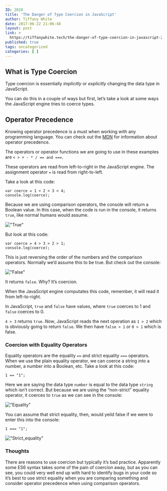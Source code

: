 ```yaml
---
ID: 2028
title: 'The Danger of Type Coercion in JavaScript'
author: Tiffany White
date: 2017-06-22 21:06:48
layout: post
link: >
  https://tiffanywhite.tech/the-danger-of-type-coercion-in-javascript-2/
published: true
tags: uncategorized
categories: [ ]
---
```

<h2 id=&quot;what-is-type-coercion&quot;>What is Type Coercion</h2>

<p>Type coercion is essentially <em>implicitly</em> or <em>explicitly</em> changing the data type in JavaScript.</p>

<p>You can do this in a couple of ways but first, let’s take a look at some ways the JavaScript engine tries to coerce types.</p>

<h2 id=&quot;operator-precedence&quot;>Operator Precedence</h2>

<p>Knowing operator precedence is a must when working with any programming language. You can check out the <a href=&quot;https://developer.mozilla.org/en-US/docs/Web/JavaScript/Reference/Operators/Operator_Precedence&quot;>MDN</a> for information about operator precedence.</p>

<p>The operators or operator functions we are going to use in these examples are <code class=&quot;highlighter-rouge&quot;>&lt; &gt; + - * / == and ===</code>.</p>

<p>These operators are read from left-to-right in the JavaScript engine. The assignment operator <code class=&quot;highlighter-rouge&quot;>=</code> is read from right-to-left.</p>

<p>Take a look at this code:</p>

<div class=&quot;language-javascript highlighter-rouge&quot;><pre class=&quot;highlight&quot;><code><span class=&quot;kd&quot;>var</span> <span class=&quot;nx&quot;>coerce</span> <span class=&quot;o&quot;>=</span> <span class=&quot;mi&quot;>1</span> <span class=&quot;o&quot;>&lt;</span> <span class=&quot;mi&quot;>2</span> <span class=&quot;o&quot;>&lt;</span> <span class=&quot;mi&quot;>3</span> <span class=&quot;o&quot;>&lt;</span> <span class=&quot;mi&quot;>4</span><span class=&quot;p&quot;>;</span>
<span class=&quot;nx&quot;>console</span><span class=&quot;p&quot;>.</span><span class=&quot;nx&quot;>log</span><span class=&quot;p&quot;>(</span><span class=&quot;nx&quot;>coerce</span><span class=&quot;p&quot;>);</span>
</code></pre>
</div>

<p>Because we are using comparison operators, the console will return a Boolean value. In this case, when the code is run in the console, it returns <code class=&quot;highlighter-rouge&quot;>true</code>, like normal humans would assume.</p>

<p><img src=&quot;/images/Screenshot2016-02-26_02-42-17_AM.jpg&quot; alt=&quot;True&quot; class=&quot;center-image&quot; /></p>

<p>But look at this code:</p>

<div class=&quot;language-javascript highlighter-rouge&quot;><pre class=&quot;highlight&quot;><code><span class=&quot;kd&quot;>var</span> <span class=&quot;nx&quot;>coerce</span> <span class=&quot;o&quot;>=</span> <span class=&quot;mi&quot;>4</span> <span class=&quot;o&quot;>&gt;</span> <span class=&quot;mi&quot;>3</span> <span class=&quot;o&quot;>&gt;</span> <span class=&quot;mi&quot;>2</span> <span class=&quot;o&quot;>&gt;</span> <span class=&quot;mi&quot;>1</span><span class=&quot;p&quot;>;</span>
<span class=&quot;nx&quot;>console</span><span class=&quot;p&quot;>.</span><span class=&quot;nx&quot;>log</span><span class=&quot;p&quot;>(</span><span class=&quot;nx&quot;>coerce</span><span class=&quot;p&quot;>);</span>
</code></pre>
</div>
<p>This is just reversing the order of the numbers and the comparison operators. Normally we’d assume this to be true. But check out the console:</p>

<p><img src=&quot;/images/Screenshot2016-02-26_02-45-12_AM.jpg&quot; alt=&quot;False&quot; class=&quot;center-image&quot; /></p>

<p>It returns <code class=&quot;highlighter-rouge&quot;>false</code>. Why? It’s coercion.</p>

<p>When the JavaScript engine computates this code, remember, it will read it from left-to-right.</p>

<p>In JavaScript, <code class=&quot;highlighter-rouge&quot;>true</code> and <code class=&quot;highlighter-rouge&quot;>false</code> have values, where <code class=&quot;highlighter-rouge&quot;>true</code> coerces to 1 and <code class=&quot;highlighter-rouge&quot;>false</code> coerces to 0.</p>

<p><code class=&quot;highlighter-rouge&quot;>4 &gt; 3</code> returns <code class=&quot;highlighter-rouge&quot;>true</code>. <em>Now</em>, JavaScript reads the next operation as <code class=&quot;highlighter-rouge&quot;>1 &gt; 2</code> which is obviously going to return <code class=&quot;highlighter-rouge&quot;>false</code>. We then have <code class=&quot;highlighter-rouge&quot;>false &gt; 1</code> or <code class=&quot;highlighter-rouge&quot;>0 &gt; 1</code> which is false.</p>

<h3 id=&quot;coercion-with-equality-operators&quot;>Coercion with Equality Operators</h3>

<p>Equality operators are the equality <code class=&quot;highlighter-rouge&quot;>==</code> and strict equality <code class=&quot;highlighter-rouge&quot;>===</code> operators. When we use the plain equality operator, we can coerce a string into a number, a number into a Boolean, etc. Take a look at this code:</p>

<div class=&quot;language-javascript highlighter-rouge&quot;><pre class=&quot;highlight&quot;><code><span class=&quot;mi&quot;>1</span> <span class=&quot;o&quot;>==</span> <span class=&quot;s2&quot;>&quot;1&quot;</span><span class=&quot;p&quot;>;</span>
</code></pre>
</div>
<p>Here we are saying the data type <code class=&quot;highlighter-rouge&quot;>number</code> is equal to the data type <code class=&quot;highlighter-rouge&quot;>string</code> which isn’t correct. But because we are using the “non-strict” equality operator, it coerces to <code class=&quot;highlighter-rouge&quot;>true</code> as we can see in the console:</p>

<p><img src=&quot;/images/Screenshot2016-02-26_07-31-48_PM.jpg&quot; alt=&quot;Equality&quot; class=&quot;center-image&quot; /></p>

<p>You can assume that strict equality, then, would yeild false if we were to enter this into the console:</p>

<div class=&quot;language-javascript highlighter-rouge&quot;><pre class=&quot;highlight&quot;><code><span class=&quot;mi&quot;>1</span> <span class=&quot;o&quot;>===</span> <span class=&quot;s2&quot;>&quot;1&quot;</span><span class=&quot;p&quot;>;</span>
</code></pre>
</div>

<p><img src=&quot;/images/Screenshot2016-02-26_07-34-53_PM.jpg&quot; alt=&quot;Strict_equality&quot; class=&quot;center-image&quot; /></p>

<h3 id=&quot;thoughts&quot;>Thoughts</h3>

<p>There are reasons to use coercion but typically it’s bad practice. Apparently some ES6 syntax takes some of the pain of coercion away, but as you can see, you could very well end up with hard to identify bugs in your code so it’s best to use strict equality when you are comparing something and consider operator precedence when using comparison operators.</p>
